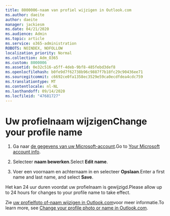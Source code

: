 ```yaml
---
title: 8000006-naam van profiel wijzigen in Outlook.com
ms.author: daeite
author: daeite
manager: jackiesm
ms.date: 04/21/2020
ms.audience: Admin
ms.topic: article
ms.service: o365-administration
ROBOTS: NOINDEX, NOFOLLOW
localization_priority: Normal
ms.collection: Adm_O365
ms.custom: 8000006
ms.assetid: 0e32c516-a5ff-4deb-9bf8-485febd3def8
ms.openlocfilehash: b0fe9d7f62738b96c9887f7b18fc29c90436ee71
ms.sourcegitcommit: c6692ce0fa1358ec3529e59ca0ecdfdea4cdc759
ms.translationtype: MT
ms.contentlocale: nl-NL
ms.lasthandoff: 09/14/2020
ms.locfileid: "47681727"
---
```

# <a name="change-your-profile-name"></a><span data-ttu-id="6bdc1-102">Uw profielnaam wijzigen</span><span class="sxs-lookup"><span data-stu-id="6bdc1-102">Change your profile name</span></span>

1. <span data-ttu-id="6bdc1-103">Ga naar [de gegevens van uw Microsoft-account](https://go.microsoft.com/fwlink/p/?linkid=860841).</span><span class="sxs-lookup"><span data-stu-id="6bdc1-103">Go to [Your Microsoft account info](https://go.microsoft.com/fwlink/p/?linkid=860841).</span></span>
    
2. <span data-ttu-id="6bdc1-104">Selecteer **naam bewerken**.</span><span class="sxs-lookup"><span data-stu-id="6bdc1-104">Select **Edit name**.</span></span> 
    
3. <span data-ttu-id="6bdc1-105">Voer een voornaam en achternaam in en selecteer **Opslaan**.</span><span class="sxs-lookup"><span data-stu-id="6bdc1-105">Enter a first name and last name, and select **Save**.</span></span> 
    
<span data-ttu-id="6bdc1-106">Het kan 24 uur duren voordat uw profielnaam is gewijzigd.</span><span class="sxs-lookup"><span data-stu-id="6bdc1-106">Please allow up to 24 hours for changes to your profile name to take effect.</span></span>
  
<span data-ttu-id="6bdc1-107">Zie [uw profielfoto of-naam wijzigen in Outlook.com](https://go.microsoft.com/fwlink/?linkid=873110)voor meer informatie.</span><span class="sxs-lookup"><span data-stu-id="6bdc1-107">To learn more, see [Change your profile photo or name in Outlook.com](https://go.microsoft.com/fwlink/?linkid=873110).</span></span>
  

